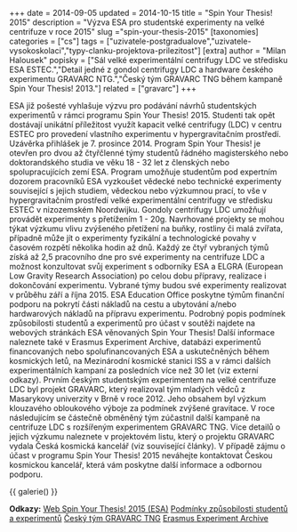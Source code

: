 +++
date = 2014-09-05
updated = 2014-10-15
title = "Spin Your Thesis! 2015"
description = "Výzva ESA pro studentské experimenty na velké centrifuze v roce 2015"
slug ="spin-your-thesis-2015"
[taxonomies]
categories = ["cs"]
tags = ["uzivatele-postgradualove","uzivatele-vysokoskolaci","typy-clanku-projektova-prilezitost"]
[extra]
author = "Milan Halousek"
popisky = ["Sál velké experimentální centrifugy LDC ve středisku ESA ESTEC.","Detail jedné z gondol centrifugy LDC a hardware českého experimentu GRAVARC NTG.","Český tým GRAVARC TNG během kampaně Spin Your Thesis! 2013."]
related = ["gravarc"]
+++

ESA již pošesté vyhlašuje výzvu pro podávání návrhů studentských experimentů v rámci programu Spin Your Thesis! 2015. Studenti tak opět dostávají unikátní příležitost využít kapacit velké centrifugy (LDC) v centru ESTEC pro provedení vlastního experimentu v hypergravitačním prostředí. Uzávěrka přihlášek je 7. prosince 2014. Program Spin Your Thesis! je otevřen pro dvou až čtyřčlenné týmy studentů řádného magisterského nebo doktorandského studia ve věku 18 - 32 let z členských nebo spolupracujících zemí ESA. Program umožňuje studentům pod expertním dozorem pracovníků ESA vyzkoušet vědecké nebo technické experimenty související s jejich studiem, vědeckou nebo výzkumnou prací, to vše v hypergravitačním prostředí velké experimentální centrifugy ve středisku ESTEC v nizozemském Noordwijku. Gondoly centrifugy LDC umožňují provádět experimenty s přetížením 1 - 20g. Navrhované projekty se mohou týkat výzkumu vlivu zvýšeného přetížení na buňky, rostliny či malá zvířata, případně může jít o experimenty fyzikální a technologické povahy v časovém rozpětí několika hodin až dnů. Každý ze čtyř vybraných týmů získá až 2,5 pracovního dne pro své experimenty na centrifuze LDC a možnost konzultovat svůj experiment s odborníky ESA a ELGRA (European Low Gravity Research Association) po celou dobu přípravy, realizace i dokončování experimentu. Vybrané týmy budou své experimenty realizovat v průběhu září a října 2015. ESA Education Office poskytne týmům finanční podporu na pokrytí části nákladů na cestu a ubytování a/nebo hardwarových nákladů na přípravu experimentu. Podrobný popis podmínek způsobilosti studentů a experimentů pro účast v soutěži najdete na webových stránkách ESA věnovaných Spin Your Thesis! Další informace naleznete také v Erasmus Experiment Archive, databázi experimentů financovaných nebo spolufinancovaných ESA a uskutečněných během kosmických letů, na Mezinárodní kosmické stanici ISS a v rámci dalších experimentálních kampaní za posledních více než 30 let (viz externí odkazy). Prvním českým studentským experimentem na velké centrifuze LDC byl projekt GRAVARC, který realizoval tým mladých vědců z Masarykovy univerzity v Brně v roce 2012. Jeho obsahem byl výzkum klouzavého obloukového výboje za podmínek zvýšené gravitace. V roce následujícím se částečně obměněný tým zúčastnil další kampaně na centrifuze LDC s rozšířeným experimentem GRAVARC TNG. Více detailů o jejich výzkumu naleznete v projektovém listu, který o projektu GRAVARC vydala Česká kosmická kancelář (viz související články). V případě zájmu o účast v programu Spin Your Thesis! 2015 neváhejte kontaktovat Českou kosmickou kancelář, která vám poskytne další informace a odbornou podporu.

{{ galerie() }}

**Odkazy:**
[Web Spin Your Thesis! 2015 (ESA)]
[Podmínky způsobilosti studentů a experimentů]
[Český tým GRAVARC TNG]
[Erasmus Experiment Archive]

[Web Spin Your Thesis! 2015 (ESA)]: http://www.esa.int/Education/Hypergravity_proposals_requested_for_Spin_Your_Thesis!_2015
[Podmínky způsobilosti studentů a experimentů]: http://www.esa.int/Education/Conditions_to_apply2
[Český tým GRAVARC TNG]: http://www.esa.int/Education/Meet_the_teams_GRAVARC_TNG
[Erasmus Experiment Archive]: http://eea.spaceflight.esa.int/portal/
